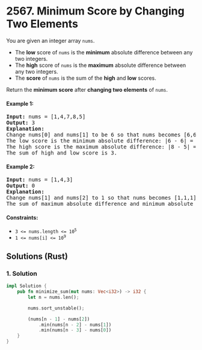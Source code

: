 # 2567. Minimum Score by Changing Two Elements
You are given an integer array `nums`.

* The **low** score of `nums` is the **minimum** absolute difference between any two integers.
* The **high** score of `nums` is the **maximum** absolute difference between any two integers.
* The **score** of `nums` is the sum of the **high** and **low** scores.

Return the **minimum score** after **changing two elements** of `nums`.

#### Example 1:
<pre>
<strong>Input:</strong> nums = [1,4,7,8,5]
<strong>Output:</strong> 3
<strong>Explanation:</strong>
Change nums[0] and nums[1] to be 6 so that nums becomes [6,6,7,8,5].
The low score is the minimum absolute difference: |6 - 6| = 0.
The high score is the maximum absolute difference: |8 - 5| = 3.
The sum of high and low score is 3.
</pre>

#### Example 2:
<pre>
<strong>Input:</strong> nums = [1,4,3]
<strong>Output:</strong> 0
<strong>Explanation:</strong>
Change nums[1] and nums[2] to 1 so that nums becomes [1,1,1].
The sum of maximum absolute difference and minimum absolute difference is 0.
</pre>

#### Constraints:
* <code>3 <= nums.length <= 10<sup>5</sup></code>
* <code>1 <= nums[i] <= 10<sup>9</sup></code>

## Solutions (Rust)

### 1. Solution
```Rust
impl Solution {
    pub fn minimize_sum(mut nums: Vec<i32>) -> i32 {
        let n = nums.len();

        nums.sort_unstable();

        (nums[n - 1] - nums[2])
            .min(nums[n - 2] - nums[1])
            .min(nums[n - 3] - nums[0])
    }
}
```
